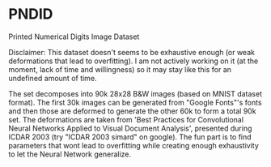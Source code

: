 # PNDID
Printed Numerical Digits Image Dataset

Disclaimer: This dataset doesn't seems to be exhaustive enough (or weak deformations that lead to overfitting). I am not actively working on it (at the moment, lack of time and willingness) so it may stay like this for an undefined amount of time.

The set decomposes into 90k 28x28 B&W images (based on MNIST dataset format). The first 30k images can be generated from "Google Fonts"'s fonts and then those are deformed to generate the other 60k to form a total 90k set. The deformations are taken from 'Best Practices for Convolutional Neural Networks Applied to Visual Document Analysis', presented during ICDAR 2003 (try "ICDAR 2003 simard" on google). The fun part is to find parameters that wont lead to overfitting while creating enough exhaustivity to let the Neural Network generalize.
